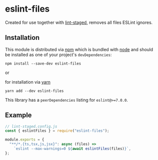 # eslint-files

Created for use together with [lint-staged][lint-staged], removes all files ESLint ignores.

## Installation

This module is distributed via [npm][npm] which is bundled with [node][node] and
should be installed as one of your project's `devDependencies`:

```
npm install --save-dev eslint-files
```

or

for installation via [yarn][yarn]

```
yarn add --dev eslint-files
```

This library has a `peerDependencies` listing for `eslint@>=7.0.0`.

## Example

```js
// lint-staged.config.js
const { eslintFiles } = require("eslint-files");

module.exports = {
  "**/*.{ts,tsx,js,jsx}": async (files) =>
    `eslint --max-warnings=0 ${await eslintFiles(files)}`,
};
```

[lint-staged]: https://github.com/okonet/lint-staged
[npm]: https://www.npmjs.com/
[yarn]: https://classic.yarnpkg.com
[node]: https://nodejs.org
